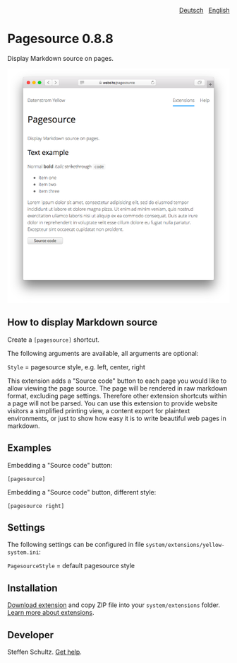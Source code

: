 <p align="right"><a href="README-de.md">Deutsch</a> &nbsp; <a href="README.md">English</a></p>

# Pagesource 0.8.8

Display Markdown source on pages.

<p align="center"><img src="pagesource-screenshot.png?raw=true" alt="Screenshot"></p>

## How to display Markdown source

Create a `[pagesource]` shortcut. 

The following arguments are available, all arguments are optional:

`Style` = pagesource style, e.g. left, center, right

This extension adds a "Source code" button to each page you would like to allow viewing the page source. The page will be rendered in raw markdown format, excluding page settings. Therefore other extension shortcuts within a page will not be parsed. You can use this extension to provide website visitors a simplified printing view, a content export for plaintext environments, or just to show how easy it is to write beautiful web pages in markdown. 

## Examples

Embedding a "Source code" button:

    [pagesource]

Embedding a "Source code" button, different style:

    [pagesource right]

## Settings

The following settings can be configured in file `system/extensions/yellow-system.ini`:

`PagesourceStyle` = default pagesource style

## Installation

[Download extension](https://github.com/datenstrom/yellow-extensions/raw/main/downloads/pagesource.zip) and copy ZIP file into your `system/extensions` folder. [Learn more about extensions](https://github.com/annaesvensson/yellow-update).

## Developer

Steffen Schultz. [Get help](https://datenstrom.se/yellow/help/).
